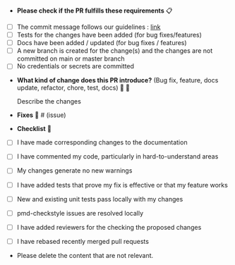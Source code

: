 * **Please check if the PR fulfills these requirements** :clipboard:
- [ ] The commit message follows our guidelines : [link](https://github.com/datakaveri/iudx-acl-apd/blob/main/CONTRIBUTING.md)
- [ ] Tests for the changes have been added (for bug fixes/features)
- [ ] Docs have been added / updated (for bug fixes / features)
- [ ] A new branch is created for the change(s) and the changes are not committed on main or master branch
- [ ] No credentials or secrets are committed

* **What kind of change does this PR introduce?** (Bug fix, feature, docs update, refactor, chore, test, docs) :information_desk_person: :scroll:

  Describe the changes <br>

* **Fixes** :wrench: # (issue)

* **Checklist** :page_with_curl:
- [ ] I have made corresponding changes to the documentation
- [ ] I have commented my code, particularly in hard-to-understand areas
- [ ] My changes generate no new warnings
- [ ] I have added tests that prove my fix is effective or that my feature works
- [ ] New and existing unit tests pass locally with my changes
- [ ] pmd-checkstyle issues are resolved locally
- [ ] I have added reviewers for the checking the proposed changes
- [ ] I have rebased recently merged pull requests


* Please delete the content that are not relevant.
